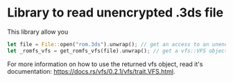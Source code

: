 # Library to read unencrypted .3ds file
This library allow you

```rust
let file = File::open("rom.3ds").unwrap(); // get an access to an unencrypted romfs file
let _romfs_vfs = get_romfs_vfs(file).unwrap(); // get a vfs::VFS object to access the rom read only
```

For more information on how to use the returned vfs object, read it's documentation: https://docs.rs/vfs/0.2.1/vfs/trait.VFS.html.
